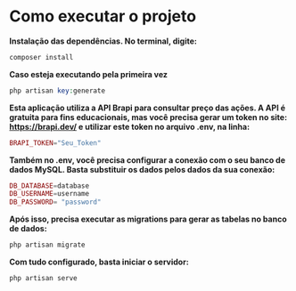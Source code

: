 # Como executar o projeto

**Instalação das dependências. No terminal, digite:**

```php
composer install
```

**Caso esteja executando pela primeira vez**

```php
php artisan key:generate
```

**Esta aplicação utiliza a API Brapi para consultar preço das ações. A API é gratuita para fins educacionais, mas você precisa gerar um token no site: https://brapi.dev/ e utilizar este token no arquivo .env, na linha:**

```php
BRAPI_TOKEN="Seu_Token"
```

**Também no .env, você precisa configurar a conexão com o seu banco de dados MySQL. Basta substituir os dados pelos dados da sua conexão:**

```php
DB_DATABASE=database
DB_USERNAME=username
DB_PASSWORD= "password"
```

**Após isso, precisa executar as migrations para gerar as tabelas no banco de dados:**

```php
php artisan migrate
```

**Com tudo configurado, basta iniciar o servidor:**

```php
php artisan serve
```
